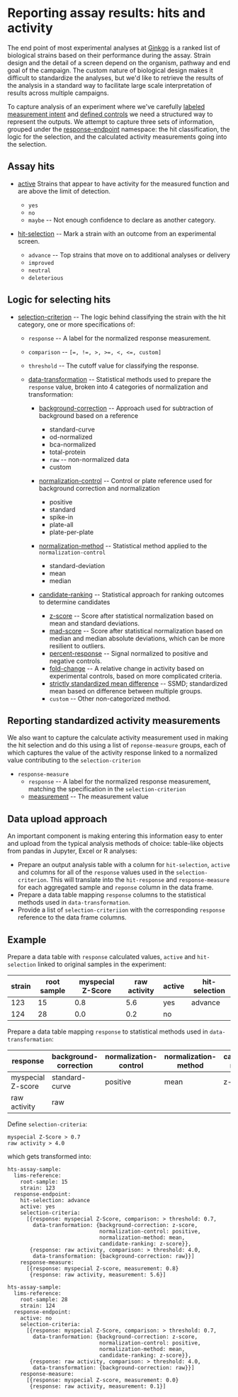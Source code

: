 # Reporting assay results: hits and activity

The end point of most experimental analyses at
[Ginkgo](https://www.ginkgobioworks.com/) is a ranked list of biological strains
based on their performance during the assay. Strain design and the detail of a
screen depend on the organism, pathway and end goal of the
campaign. The custom nature of biological design makes it difficult to
standardize the analyses, but we'd like to retrieve the results of the analysis
in a standard way to facilitate large scale interpretation of results across
multiple campaigns.

To capture analysis of an experiment where we've carefully [labeled measurement intent](https://github.com/ginkgobioworks/ontology-clean/blob/master/docs/experimental_plate_labels.md)
and [defined controls](https://github.com/ginkgobioworks/ontology-clean/blob/master/docs/representing_controls.md)
we need a structured way to represent the outputs. We attempt to capture three
sets of information, grouped under the
[response-endpoint](https://www.ebi.ac.uk/ols/ontologies/bao/terms?iri=http%3A%2F%2Fwww.bioassayontology.org%2Fbao%23BAO_0000181)
namespace: the hit classification, the logic for the selection, and the calculated
activity measurements going into the selection.

## Assay hits

- [active](https://www.ebi.ac.uk/ols/ontologies/bao/terms?iri=http%3A%2F%2Fpurl.obolibrary.org%2Fobo%2FPATO_0002354) Strains that appear to have activity for the measured function and are above the limit of detection. 
  - `yes`
  - `no`
  - `maybe` -- Not enough confidence to declare as another category.

- [hit-selection](https://www.ebi.ac.uk/ols/ontologies/stato/terms?iri=http%3A%2F%2Fpurl.obolibrary.org%2Fobo%2FSTATO_0000277) -- Mark a strain with an outcome from an experimental screen.

  - `advance` -- Top strains that move on to additional analyses or delivery
  - `improved`
  - `neutral`
  - `deleterious`

## Logic for selecting hits

- [selection-criterion](https://www.ebi.ac.uk/ols/ontologies/obi/terms?iri=http%3A%2F%2Fpurl.obolibrary.org%2Fobo%2FOBI_0001755)
  -- The logic behind classifying the strain with the hit category, 
  one or more specifications of:
 
  - `response` -- A label for the normalized response measurement.
  - `comparison` -- `[=, !=, >, >=, <, <=, custom]`
  - `threshold` -- The cutoff value for classifying the response.
  - [data-transformation](https://www.ebi.ac.uk/ols/ontologies/stato/terms?iri=http%3A%2F%2Fpurl.obolibrary.org%2Fobo%2FOBI_0200166) -- Statistical methods used to prepare the `response` value, broken into 4 categories of normalization and transformation:

    - [background-correction](https://www.ebi.ac.uk/ols/ontologies/obi/terms?iri=http%3A%2F%2Fpurl.obolibrary.org%2Fobo%2FOBI_0000666) -- Approach used for subtraction of background based on a reference
       - standard-curve
       - od-normalized
       - bca-normalized
       - total-protein
       - `raw` -- non-normalized data
       - custom

    - [normalization-control](https://www.ebi.ac.uk/ols/ontologies/bao/terms?iri=http%3A%2F%2Fwww.bioassayontology.org%2Fbao%23BAO_0002750) -- Control or plate reference used for background correction and normalization
       - positive
       - standard
       - spike-in
       - plate-all
       - plate-per-plate

    - [normalization-method](https://www.ebi.ac.uk/ols/ontologies/obi/terms?iri=http%3A%2F%2Fpurl.obolibrary.org%2Fobo%2FOBI_0200169) -- Statistical method applied to the `normalization-control`
       - standard-deviation
       - mean
       - median

    - [candidate-ranking](https://www.ebi.ac.uk/ols/ontologies/stato/terms?iri=http%3A%2F%2Fpurl.obolibrary.org%2Fobo%2FSTATO_0000118) -- Statistical approach for ranking outcomes to determine candidates
       - [z-score](https://www.ebi.ac.uk/ols/ontologies/stato/terms?iri=http%3A%2F%2Fpurl.obolibrary.org%2Fobo%2FSTATO_0000104)
         -- Score after statistical normalization based on mean and standard deviations.
       - [mad-score](https://www.ebi.ac.uk/ols/ontologies/bao/terms?iri=http%3A%2F%2Fwww.bioassayontology.org%2Fbao%23BAO_0002127)
         -- Score after statistical normalization based on median and median absolute
         deviations, which can be more resilient to outliers.
       - [percent-response](https://www.ebi.ac.uk/ols/ontologies/bao/terms?iri=http%3A%2F%2Fwww.bioassayontology.org%2Fbao%23BAO_0000082)
         -- Signal normalized to positive and negative controls.
       - [fold-change](https://www.ebi.ac.uk/ols/ontologies/stato/terms?iri=http%3A%2F%2Fpurl.obolibrary.org%2Fobo%2FSTATO_0000169)
         -- A relative change in activity based on experimental controls, based on more
         complicated criteria.
       - [strictly standardized mean difference](https://www.ebi.ac.uk/ols/ontologies/stato/terms?iri=http%3A%2F%2Fpurl.obolibrary.org%2Fobo%2FSTATO_0000135)
         -- SSMD; standardized mean based on difference between multiple groups.
       - `custom` -- Other non-categorized method.

## Reporting standardized activity measurements

We also want to capture the calculate activity measurement used in making the
hit selection and do this using a list of `reponse-measure` groups, each of
which captures the value of the activity response linked to a normalized value
contributing to the `selection-criterion`

- `response-measure`
  - `response` -- A label for the normalized response measurement, matching the
    specification in the `selection-criterion`
  - [measurement](https://www.ebi.ac.uk/ols/ontologies/stato/terms?iri=http%3A%2F%2Fpurl.obolibrary.org%2Fobo%2FIAO_0000109) -- The measurement value

## Data upload approach

An important component is making entering this information easy to enter and
upload from the typical analysis methods of choice: table-like objects from
pandas in Jupyter, Excel or R analyses:

- Prepare an output analysis table with a column for `hit-selection`, `active` and columns for all of the
  `response` values used in the `selection-criterion`. This will translate into
  the `hit-response` and `response-measure` for each aggregated sample and `reponse` column
  in the data frame.
- Prepare a data table mapping `response` columns to the statistical methods
  used in `data-transformation`.
- Provide a list of `selection-criteriion` with the corresponding `response`
  reference to the data frame columns.

## Example

Prepare a data table with `response` calculated values, `active` and `hit-selection`
linked to original samples in the experiment:

| strain | root sample | myspecial Z-Score | raw activity | active | hit-selection |
| ---    | ---         | ---               | ---          | ---    | ---           |
| 123    | 15          | 0.8               | 5.6          | yes    | advance       |
| 124    | 28          | 0.0               | 0.2          | no     |               |

Prepare a data table mapping `response` to statistical methods used in
`data-transformation`:

| response          | background-correction | normalization-control | normalization-method | candidate-ranking |
| ---               | ---                   | ---                   | ---                  | ---               |
| myspecial Z-score | standard-curve        | positive              | mean                 | z-score           |
| raw activity      | raw                   |                       |                      |

Define `selection-criteria`:
```
myspecial Z-Score > 0.7
raw activity > 4.0
```
which gets transformed into:
```
hts-assay-sample:
  lims-reference:
    root-sample: 15
    strain: 123
  response-endpoint:
    hit-selection: advance
    active: yes
    selection-criteria:
      [{response: myspecial Z-Score, comparison: > threshold: 0.7,
        data-tranformation: {background-correction: z-score,
                             normalization-control: positive,
                             normalization-method: mean,
                             candidate-ranking: z-score}},
       {response: raw activity, comparison: > threshold: 4.0, 
        data-transformation: {background-correction: raw}}]
    response-measure:
      [{response: myspecial Z-score, measurement: 0.8}
       {response: raw activity, measurement: 5.6}]

hts-assay-sample:
  lims-reference:
    root-sample: 28
    strain: 124
  response-endpoint:
    active: no
    selection-criteria:
      [{response: myspecial Z-Score, comparison: > threshold: 0.7,
        data-tranformation: {background-correction: z-score,
                             normalization-control: positive,
                             normalization-method: mean,
                             candidate-ranking: z-score}},
       {response: raw activity, comparison: > threshold: 4.0,
        data-transformation: {background-correction: raw}}]
    response-measure:
      [{response: myspecial Z-score, measurement: 0.0}
       {response: raw activity, measurement: 0.1}]
```
